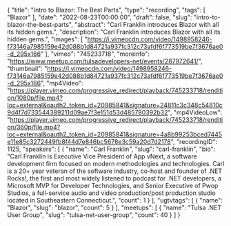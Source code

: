 {
  "title": "Intro to Blazor: The Best Parts",
  "type": "recording",
  "tags": [
    "Blazor"
  ],
  "date": "2022-08-23T00:00:00",
  "draft": false,
  "slug": "intro-to-blazor-the-best-parts",
  "abstract": "Carl Franklin introduces Blazor with all its hidden gems.",
  "description": "Carl Franklin introduces Blazor with all its hidden gems.",
  "images": [
    "https://i.vimeocdn.com/video/1498958246-f73146a7985159e42d088b1d84721a937fc312c73afdf6f773519be7f3676ae0-d_295x166"
  ],
  "vimeo": "745233718",
  "moreinfo": "https://www.meetup.com/tulsadevelopers-net/events/287972641/",
  "thumbnail": "https://i.vimeocdn.com/video/1498958246-f73146a7985159e42d088b1d84721a937fc312c73afdf6f773519be7f3676ae0-d_295x166",
  "mp4Video": "https://player.vimeo.com/progressive_redirect/playback/745233718/rendition/1080p/file.mp4?loc=external&oauth2_token_id=20985841&signature=24811c3c348c54810c9d4f7d733544389211d09ae7f3e151d53d485780392b32",
  "mp4VideoLow": "https://player.vimeo.com/progressive_redirect/playback/745233718/rendition/360p/file.mp4?loc=external&oauth2_token_id=20985841&signature=4a8b99253bced7445e11e85c3272449fb8f44d7e846bc5678e3c59a20d7d2178",
  "recordingID": 1125,
  "speakers": [
    {
      "name": "Carl Franklin",
      "slug": "carl-franklin",
      "bio": "Carl Franklin is Executive Vice President of App vNext, a software development firm focused on modern methodologies and technologies. Carl is a 20+ year veteran of the software industry, co-host and founder of .NET Rocks!, the first and most widely listened to podcast for .NET developers, a Microsoft MVP for Developer Technologies, and Senior Executive of Pwop Studios, a full-service audio and video production/post production studio located in Southeastern Connecticut.",
      "count": 1
    }
  ],
  "ugtvtags": [
    {
      "name": "Blazor",
      "slug": "blazor",
      "count": 5
    }
  ],
  "meetups": [
    {
      "name": "Tulsa .NET User Group",
      "slug": "tulsa-net-user-group",
      "count": 40
    }
  ]
}